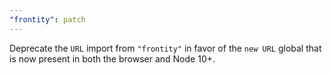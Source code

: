```yaml
---
"frontity": patch
---
```


Deprecate the `URL` import from `"frontity"` in favor of the `new URL` global that is now present in both the browser and Node 10+.
